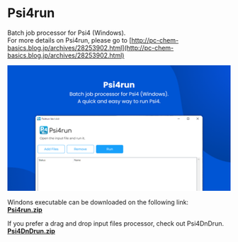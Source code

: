 # Psi4run
Batch job processor for Psi4 (Windows).  
For more details on Psi4run, please go to [http://pc-chem-basics.blog.jp/archives/28253902.html](http://pc-chem-basics.blog.jp/archives/28253902.html)  
<div align="left">
<img src="Image.png" width="600">
</div>



Windons executable can be downloaded on the following link:  
[**Psi4run.zip**](https://github.com/RyokoKuga/Psi4run/releases/download/v1.0.0/Psi4run.zip)  

If you prefer a drag and drop input files processor, check out Psi4DnDrun.    
[**Psi4DnDrun.zip**](https://github.com/RyokoKuga/Psi4run/releases/download/dnd.v1.0.0/Psi4DnDrun.zip)  
